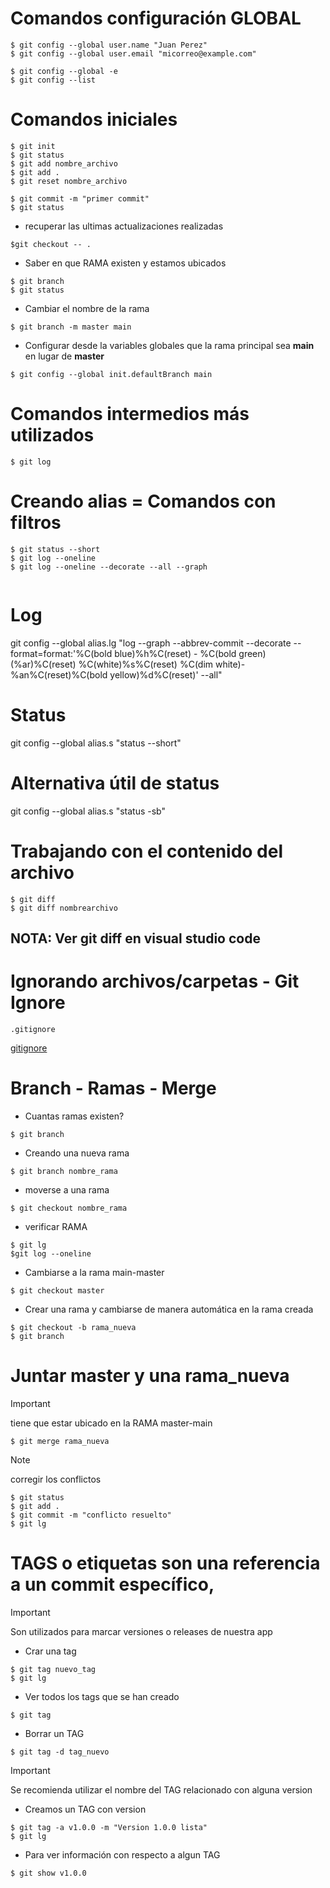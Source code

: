 
# Comandos configuración GLOBAL
```
$ git config --global user.name "Juan Perez" 
$ git config --global user.email "micorreo@example.com"

$ git config --global -e
$ git config --list

```
# Comandos iniciales
```
$ git init
$ git status
$ git add nombre_archivo
$ git add .
$ git reset nombre_archivo

$ git commit -m "primer commit"
$ git status
```
* recuperar las ultimas actualizaciones realizadas
```
$git checkout -- .
```

* Saber en que RAMA existen y estamos ubicados

```
$ git branch
$ git status
```
* Cambiar el nombre de la rama
```
$ git branch -m master main
```
* Configurar desde la variables globales que la rama principal sea **main** en lugar de  **master**
```
$ git config --global init.defaultBranch main

```

# Comandos intermedios más utilizados

```
$ git log
```

# Creando alias = Comandos con filtros
```
$ git status --short
$ git log --oneline
$ git log --oneline --decorate --all --graph


```
# Log
git config --global alias.lg "log --graph --abbrev-commit --decorate --format=format:'%C(bold blue)%h%C(reset) - %C(bold green)(%ar)%C(reset) %C(white)%s%C(reset) %C(dim white)- %an%C(reset)%C(bold yellow)%d%C(reset)' --all"

# Status
git config --global alias.s "status --short"

# Alternativa útil de status
git config --global alias.s "status -sb"

# Trabajando con el contenido del archivo
```
$ git diff
$ git diff nombrearchivo
```
## NOTA: Ver git diff en visual studio code

# Ignorando archivos/carpetas - Git Ignore
```
.gitignore

```
[gitignore](https://github.com/luisreylara/git/blob/main/.gitignore) 

# Branch - Ramas - Merge
* Cuantas ramas existen?
```
$ git branch
```

* Creando una nueva rama
```
$ git branch nombre_rama
```
* moverse a una rama
```
$ git checkout nombre_rama
```

* verificar RAMA
```
$ git lg
$git log --oneline
```

* Cambiarse a la rama main-master
```
$ git checkout master
```

* Crear una rama y cambiarse de manera automática en la rama creada
```
$ git checkout -b rama_nueva
$ git branch
```



# Juntar master y una rama_nueva
>[!IMPORTANT]
>
>tiene que estar ubicado en la RAMA  master-main

```
$ git merge rama_nueva
```
>[!NOTE]
>
>corregir los conflictos
```
$ git status
$ git add .
$ git commit -m "conflicto resuelto"
$ git lg

```
# TAGS o etiquetas son una referencia a un commit específico,
>[!IMPORTANT]
>
> Son utilizados para marcar versiones o releases de nuestra app

* Crar una tag
```
$ git tag nuevo_tag
$ git lg
```
* Ver todos los tags que se han creado
```
$ git tag
```
* Borrar un TAG
```
$ git tag -d tag_nuevo
```
>[!IMPORTANT]
>
> Se recomienda utilizar el nombre del TAG relacionado con alguna version

* Creamos un TAG con version
```
$ git tag -a v1.0.0 -m "Version 1.0.0 lista"
$ git lg
```
* Para ver información con respecto a algun TAG
```
$ git show v1.0.0
```



